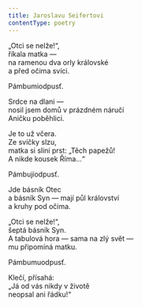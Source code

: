 ```yaml
---
title: Jaroslavu Seifertovi
contentType: poetry
---
```


<section>

„Otci se nelže!“,  
říkala matka —  
na ramenou dva orly královské  
a před očima svíci.

Pámbumiodpusť.

Srdce na dlani —  
nosil jsem domů v prázdném náručí  
Aničku poběhlici.

Je to už včera.  
Ze svíčky slzu,  
matka si sliní prst: „Těch papežů!  
A nikde kousek Říma…“

Pámbujíodpusť.

Jde básník Otec  
a básník Syn — mají půl království  
a kruhy pod očima.

„Otci se nelže!“,  
šeptá básník Syn.  
A tabulová hora — sama na zlý svět —  
mu připomíná matku.

Pámbumuodpusť.

Klečí, přísahá:  
„Já od vás nikdy v životě  
neopsal ani řádku!“

</section>
